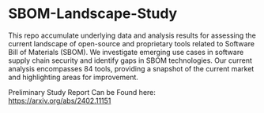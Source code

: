 # SBOM-Landscape-Study
This repo accumulate underlying data and analysis results for assessing the current landscape of open-source and proprietary tools related to Software Bill of Materials (SBOM). We investigate emerging use cases in software supply chain security and identify gaps in SBOM technologies. Our current analysis encompasses 84 tools, providing a snapshot of the current market and highlighting areas for improvement.

Preliminary Study Report Can be Found here:
https://arxiv.org/abs/2402.11151

